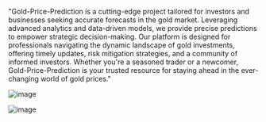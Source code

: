 "Gold-Price-Prediction is a cutting-edge project tailored for investors and businesses seeking accurate forecasts in the gold market. Leveraging advanced analytics and data-driven models, we provide precise predictions to empower strategic decision-making. Our platform is designed for professionals navigating the dynamic landscape of gold investments, offering timely updates, risk mitigation strategies, and a community of informed investors. Whether you're a seasoned trader or a newcomer, Gold-Price-Prediction is your trusted resource for staying ahead in the ever-changing world of gold prices."

![image](https://github.com/Mpasha17/Gold-Price-Pridiction/assets/148848196/2734956c-95ee-460f-8d99-4884af8a50f9)

![image](https://github.com/Mpasha17/Gold-Price-Pridiction/assets/148848196/10efedde-a50f-4e7e-8a38-65a4cb50d0a8)


